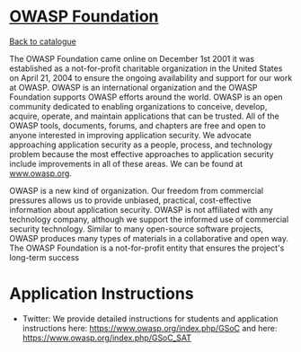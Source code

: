 
# [OWASP Foundation](https://www.owasp.org/index.php/Main_Page)

[Back to catalogue](../README.md#owasp-foundation)

The OWASP Foundation came online on December 1st 2001 it was established as a not-for-profit charitable organization in the United States on April 21, 2004 to ensure the ongoing availability and support for our work at OWASP. OWASP is an international organization and the OWASP Foundation supports OWASP efforts around the world. OWASP is an open community dedicated to enabling organizations to conceive, develop, acquire, operate, and maintain applications that can be trusted. All of the OWASP tools, documents, forums, and chapters are free and open to anyone interested in improving application security. We advocate approaching application security as a people, process, and technology problem because the most effective approaches to application security include improvements in all of these areas. We can be found at www.owasp.org.


OWASP is a new kind of organization. Our freedom from commercial pressures allows us to provide unbiased, practical, cost-effective information about application security. OWASP is not affiliated with any technology company, although we support the informed use of commercial security technology. Similar to many open-source software projects, OWASP produces many types of materials in a collaborative and open way. The OWASP Foundation is a not-for-profit entity that ensures the project's long-term success

# Application Instructions

* Twitter: We provide detailed instructions for students and application instructions here: https://www.owasp.org/index.php/GSoC
and here: https://www.owasp.org/index.php/GSoC_SAT